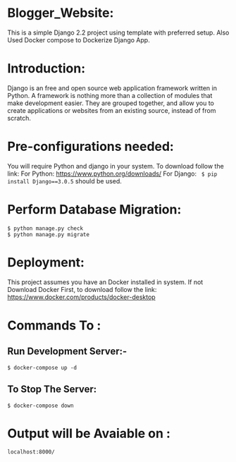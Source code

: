 # Blogger_Website:
This is a simple Django 2.2 project using template with preferred setup.
Also Used Docker compose to Dockerize Django App.


# Introduction:
Django is an free and open source web application framework written in Python. A framework is nothing more than a collection of modules that make development easier. They are grouped together, and allow you to create applications or websites from an existing source, instead of from scratch.


# Pre-configurations needed:
You will require Python and django in your system. 
To download follow the link:
For Python: https://www.python.org/downloads/
For Django: ``` $ pip install Django==3.0.5``` should be used.
 
# Perform Database Migration:

```
$ python manage.py check
$ python manage.py migrate 
   ```
   
# Deployment:
 
This project assumes you have an Docker installed in system.
If not Download Docker First, to download follow the link: https://www.docker.com/products/docker-desktop


# Commands To :

## Run Development Server:-
`$ docker-compose up -d`
 
## To Stop The Server:
 `$ docker-compose down`  
 

# Output will be Avaiable on : 

``` localhost:8000/ ```
